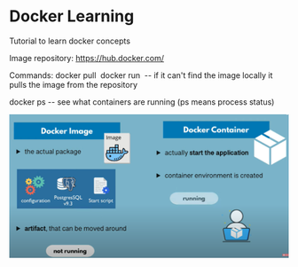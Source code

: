 # Docker Learning


Tutorial to learn docker concepts 

Image repository: 
https://hub.docker.com/ 

Commands:
docker pull <image>
docker run <image> -- if it can't find the image locally it pulls the image from the repository

docker ps -- see what containers are running (ps means process status)

![alt text](https://github.com/luislimaUM/Docker/blob/main/dockerImage.PNG)
